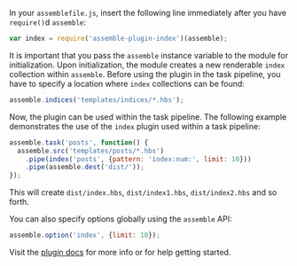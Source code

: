 In your `assemblefile.js`, insert the following line immediately after you have `require()`d `assemble`:

```js
var index = require('assemble-plugin-index')(assemble);
```

It is important that you pass the `assemble` instance variable to the module for initialization.
Upon initialization, the module creates a new renderable `index` collection within `assemble`. Before using the plugin in the task pipeline, you have to specify a location where `index` collections can be found:

```js
assemble.indices('templates/indices/*.hbs');
```

Now, the plugin can be used within the task pipeline. The following example demonstrates the use of the `index` plugin used within a task pipeline:

```js
assemble.task('posts', function() {
  assemble.src('templates/posts/*.hbs')
    .pipe(index('posts', {pattern: 'index:num:', limit: 10}))
    .pipe(assemble.dest('dist/'));
});
```

This will create `dist/index.hbs`, `dist/index1.hbs`, `dist/index2.hbs` and so forth.

You can also specify options globally using the `assemble` API:

```js
assemble.option('index', {limit: 10});
```

Visit the [plugin docs](http://assemble.io/plugins/) for more info or for help getting started.
